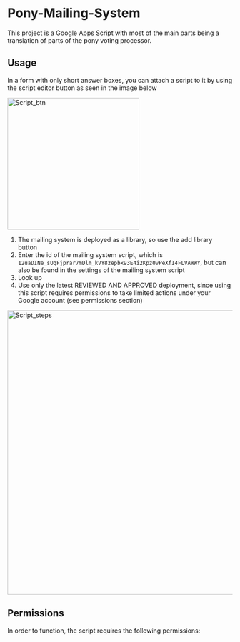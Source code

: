 # Pony-Mailing-System
This project is a Google Apps Script with most of the main parts being a translation of parts of the pony voting processor.

## Usage
In a form with only short answer boxes, you can attach a script to it by using the script editor button as seen in the image below

<img width="295" alt="Script_btn" src="https://github.com/Brambles-cat/Pony-Mailing-System/assets/74834218/37f9796d-5e0c-46d0-be5a-db64851c7ba4">

1. The mailing system is deployed as a library, so use the add library button
2. Enter the id of the mailing system script, which is `12uaDINe_sUqFjprar7mDlm_kVY8zepbx93E4i2Kpz0vPeXfI4FLVAWWY`, but can also be found in the settings of the mailing system script
3. Look up
4. Use only the latest REVIEWED AND APPROVED deployment, since using this script requires permissions to take limited actions under your Google account (see permissions section)

<img width="637" alt="Script_steps" src="https://github.com/Brambles-cat/Pony-Mailing-System/assets/74834218/e3b1b5a1-7f8c-474d-a709-2fc54d5cf104">

## Permissions
In order to function, the script requires the following permissions:
